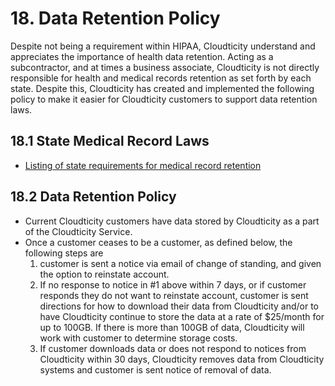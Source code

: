 # 18. Data Retention Policy

Despite not being a requirement within HIPAA, Cloudticity understand and appreciates the importance of health data retention. Acting as a subcontractor, and at times a business associate, Cloudticity is not directly responsible for health and medical records retention as set forth by each state. Despite this, Cloudticity has created and implemented the following policy to make it easier for Cloudticity customers to support data retention laws.

## 18.1 State Medical Record Laws

* [Listing of state requirements for medical record retention](http://www.healthit.gov/sites/default/files/appa7-1.pdf)

## 18.2 Data Retention Policy

* Current Cloudticity customers have data stored by Cloudticity as a part of the Cloudticity Service.
* Once a customer ceases to be a customer, as defined below, the following steps are
  1. customer is sent a notice via email of change of standing, and given the option to reinstate account.
  2. If no response to notice in #1 above within 7 days, or if customer responds they do not want to reinstate account, customer is sent directions for how to download their data from Cloudticity and/or to have Cloudticity continue to store the data at a rate of $25/month for up to 100GB. If there is more than 100GB of data, Cloudticity will work with customer to determine storage costs.
  3. If customer downloads data or does not respond to notices from Cloudticity within 30 days, Cloudticity removes data from Cloudticity systems and customer is sent notice of removal of data.
